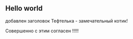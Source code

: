 ## Hello world
добавлен заголовок
 Тефтелька - замечательный котик!

 Совершенно с этим согласен !!!!!

